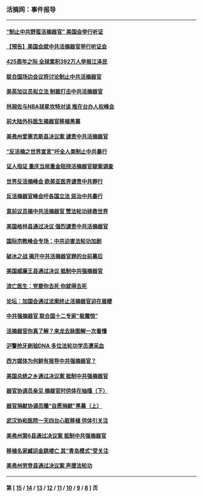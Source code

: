 ### 活摘网：事件报导
---
#### [“制止中共野蛮活摘器官” 美国会举行听证](../../pages/nf5877/n13735831.md?05230430) 
#### [【预告】美国会就中共活摘器官举行听证会](../../pages/nf5877/n13732843.md?05230430) 
#### [425周年之际 全球累积392万人举报江泽民](../../pages/nf5877/n13719232.md?05230430) 
#### [联合国场边会议将讨论制止中共活摘器官](../../pages/nf5877/n13656361.md?05230430) 
#### [美英加议员拟立法 制裁打击中共活摘器官](../../pages/nf5877/n13430251.md?05230430) 
#### [林昶佐与NBA球星坎特对谈 推在台办人权峰会](../../pages/nf5877/n13414467.md?05230430) 
#### [前大陆外科医生揭器官移植黑幕](../../pages/nf5877/n13401416.md?05230430) 
#### [美弗州爱塞克斯县决议案 谴责中共活摘器官](../../pages/nf5877/n13320919.md?05230430) 
#### [“反活摘之世界宣言”吁全人类制止中共暴行](../../pages/nf5877/n13259730.md?05230430) 
#### [证人指证 重庆当局重金阻挠活摘器官疑案调查](../../pages/nf5877/n13259127.md?05230430) 
#### [世界反活摘峰会 欧美亚医界谴责中共罪行](../../pages/nf5877/n13253550.md?05230430) 
#### [反活摘器官峰会吁各国立法 惩治中共暴行](../../pages/nf5877/n13245052.md?05230430) 
#### [意前议员揭中共活摘器官 赞法轮功拯救世界](../../pages/nf5877/n13203445.md?05230430) 
#### [美国格林县通过决议 强烈谴责中共活摘器官](../../pages/nf5877/n13119367.md?05230430) 
#### [国际宗教峰会专场：中共迫害法轮功加剧](../../pages/nf5877/n13088279.md?05230430) 
#### [破冰之战 揭开中共活摘器官罪的台前幕后](../../pages/nf5877/n13082457.md?05230430) 
#### [美国威廉王县通过决议 抵制中共强摘器官](../../pages/nf5877/n13056521.md?05230430) 
#### [流亡医生：党要你去死 你就得去死](../../pages/nf5877/n13052835.md?05230430) 
#### [论坛：加国会通过法案终止活摘器官迫在眉睫](../../pages/nf5877/n13029839.md?05230430) 
#### [中共强摘器官 联合国十二专家“极震惊”](../../pages/nf5877/n13024313.md?05230430) 
#### [活摘器官你真了解？来龙去脉图解一次看懂](../../pages/nf5877/n13013820.md?05230430) 
#### [沪警抢牙刷验DNA 多位法轮功学员遭采血](../../pages/nf5877/n12969218.md?05230430) 
#### [西方媒体为何鲜有报导中共强摘器官？](../../pages/nf5877/n12932034.md?05230430) 
#### [美国总统之乡通过决议案 抵制中共强摘器官](../../pages/nf5877/n12908242.md?05230430) 
#### [器官协调员亲见 摘器官时供体在抽搐（下）](../../pages/nf5877/n12898622.md?05230430) 
#### [器官捐献协调员曝“自愿捐献”黑幕（上）](../../pages/nf5877/n12878830.md?05230430) 
#### [武汉协和医院一天四台心脏移植 供体引关注](../../pages/nf5877/n12863175.md?05230430) 
#### [美弗州第6县通过决议案 抵制中共强摘器官](../../pages/nf5877/n12805218.md?05230430) 
#### [移植名家臧运金跳楼亡 其“青岛模式”受关注](../../pages/nf5877/n12803746.md?05230430) 
#### [美弗州劳登县通过决议案 声援法轮功](../../pages/nf5877/n12785715.md?05230430) 

---
#### 第 [ [15](./15.md?05230430) / [14](./14.md?05230430) / [13](./13.md?05230430) / [12](./12.md?05230430) / [11](./11.md?05230430) / [10](./10.md?05230430) / [9](./9.md?05230430) / [8](./8.md?05230430) ] 页

